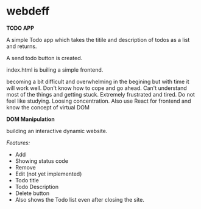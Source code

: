 # webdeff

**TODO APP**

A simple Todo app which takes the titile and description of todos as a list and returns.

A send todo button is created.

index.html is builing a simple frontend.

becoming a bit difficult and overwhelming in the begining but with time it will work well. 
Don't know how to cope and go ahead. Can't understand most of the things and getting stuck.
Extremely frustrated and tired. 
Do not feel like studying. 
Loosing concentration. 
Also use React for frontend and know the concept of virtual DOM


**DOM Manipulation** 

building an interactive dynamic website.

*Features:*

* Add
* Showing status code
* Remove
* Edit (not yet implemented)
* Todo title
* Todo Description
* Delete button
* Also shows the Todo list even after closing the site.
